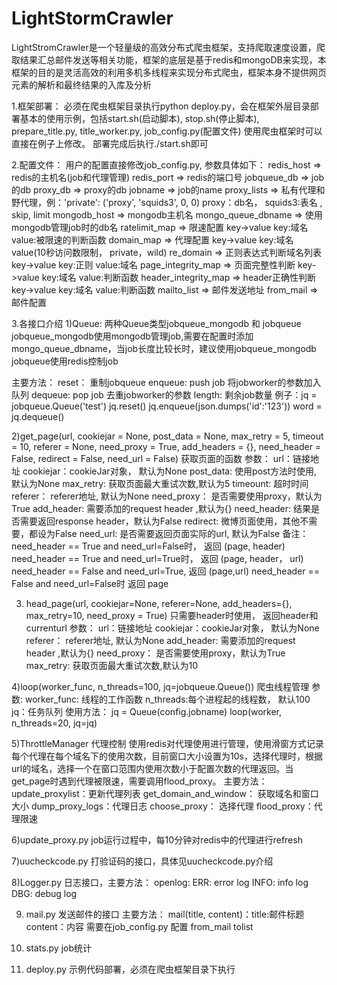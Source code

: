 # LightStormCrawler
LightStromCrawler是一个轻量级的高效分布式爬虫框架，支持爬取速度设置，爬取结果汇总邮件发送等相关功能，框架的底层是基于redis和mongoDB来实现，本框架的目的是灵活高效的利用多机多线程来实现分布式爬虫，框架本身不提供网页元素的解析和最终结果的入库及分析

1.框架部署：
必须在爬虫框架目录执行python deploy.py，会在框架外层目录部署基本的使用示例，包括start.sh(启动脚本), stop.sh(停止脚本), prepare_title.py, title_worker.py, job_config.py(配置文件) 使用爬虫框架时可以直接在例子上修改。
部署完成后执行./start.sh即可

2.配置文件：
用户的配置直接修改job_config.py, 参数具体如下：
redis_host  => redis的主机名(job和代理管理)
redis_port  => redis的端口号
jobqueue_db => job的db
proxy_db => proxy的db
jobname => job的name
proxy_lists => 私有代理和野代理，例：'private': ('proxy', 'squids3', 0, 0) proxy：db名， squids3:表名 , skip, limit
mongodb_host => mongodb主机名
mongo_queue_dbname => 使用mongodb管理job时的db名
ratelimit_map => 限速配置 key->value key:域名 value:被限速的判断函数
domain_map => 代理配置 key->value  key:域名 value(10秒访问数限制， private，wild)
re_domain => 正则表达式判断域名列表 key->value key:正则 value:域名
page_integrity_map => 页面完整性判断 key->value key:域名 value:判断函数
header_integrity_map => header正确性判断 key->value key:域名 value:判断函数
mailto_list => 邮件发送地址
from_mail =>邮件配置


3.各接口介绍
1)Queue:
两种Queue类型jobqueue_mongodb 和 jobqueue
jobqueue_mongodb使用mongodb管理job,需要在配置时添加mongo_queue_dbname，当job长度比较长时，建议使用jobqueue_mongodb
jobqueue使用redis控制job

主要方法：
reset： 重制jobqueue
enqueue: push job 将jobworker的参数加入队列
dequeue: pop job 去重jobworker的参数
length: 剩余job数量
例子：jq = jobqueue.Queue('test')
jq.reset()
jq.enqueue(json.dumps('id':'123'))
word = jq.dequeue()

2)get_page(url, cookiejar = None, post_data = None, max_retry = 5, timeout = 10, referer = None, need_proxy = True, add_headers = {}, need_header = False, redirect = False, need_url = False)
获取页面的函数
参数：
url：链接地址
cookiejar：cookieJar对象， 默认为None
post_data: 使用post方法时使用, 默认为None
max_retry: 获取页面最大重试次数,默认为5
timeount: 超时时间
referer： referer地址, 默认为None
need_proxy： 是否需要使用proxy，默认为True
add_header: 需要添加的request header ,默认为{}
need_header: 结果是否需要返回response header，默认为False
redirect: 微博页面使用，其他不需要，都设为False
need_url: 是否需要返回页面实际的url, 默认为False
备注：
need_header == True and need_url=False时， 返回 (page, header)
need_header == True and need_url=True时， 返回 (page, header， url)
need_header == False and need_url=True, 返回 (page,url)
need_header == False and need_url=False时 返回 page

3) head_page(url, cookiejar=None, referer=None, add_headers={}, max_retry=10, need_proxy = True)
只需要header时使用， 返回header和currenturl
参数：
url：链接地址
cookiejar：cookieJar对象， 默认为None
referer： referer地址, 默认为None
add_header: 需要添加的request header ,默认为{}
need_proxy： 是否需要使用proxy，默认为True
max_retry: 获取页面最大重试次数,默认为10


4)loop(worker_func, n_threads=100, jq=jobqueue.Queue())
爬虫线程管理
参数:
worker_func: 线程的工作函数
n_threads:每个进程起的线程数， 默认100
jq：任务队列
使用方法：
jq = Queue(config.jobname)
loop(worker, n_threads=20, jq=jq)

5)ThrottleManager
代理控制
使用redis对代理使用进行管理，使用滑窗方式记录每个代理在每个域名下的使用次数，目前窗口大小设置为10s，选择代理时，根据url的域名，选择一个在窗口范围内使用次数小于配置次数的代理返回。当get_page时遇到代理被限速，需要调用flood_proxy。
主要方法：
update_proxylist：更新代理列表
get_domain_and_window： 获取域名和窗口大小
dump_proxy_logs：代理日志
choose_proxy： 选择代理
flood_proxy：代理限速

6)update_proxy.py
job运行过程中，每10分钟对redis中的代理进行refresh

7)uucheckcode.py
打验证码的接口，具体见uucheckcode.py介绍


8)Logger.py
日志接口，主要方法：
openlog:
ERR: error log
INFO: info log
DBG: debug log

9) mail.py
发送邮件的接口
主要方法：
mail(title, content)：title:邮件标题 content：内容
需要在job_config.py 配置    from_mail     tolist 

10) stats.py
job统计

11) deploy.py
示例代码部署，必须在爬虫框架目录下执行

